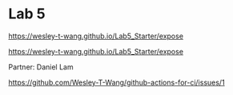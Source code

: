 # Lab 5

https://wesley-t-wang.github.io/Lab5_Starter/expose

https://wesley-t-wang.github.io/Lab5_Starter/expose

Partner: Daniel Lam

https://github.com/Wesley-T-Wang/github-actions-for-ci/issues/1
